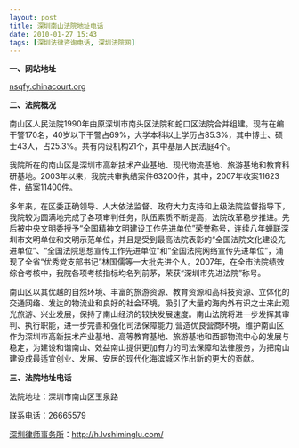 ```yaml
---
layout: post
title: 深圳南山法院地址电话
date: 2010-01-27 15:43
tags: [深圳法律咨询电话, 深圳法院网]
---
```

<strong>一、网站地址</strong>

<a href="http://nsqfy.chinacourt.org/" target="_blank">nsqfy.chinacourt.org</a>

<strong>二、法院概况</strong>

南山区人民法院1990年由原深圳市南头区法院和蛇口区法院合并组建。现有在编干警170名，40岁以下干警占69%，大学本科以上学历占85.3%，其中博士、硕士43人，占25.3%。共有内设机构21个，其中基层人民法庭4个。

我院所在的南山区是深圳市高新技术产业基地、现代物流基地、旅游基地和教育科研基地。2003年以来，我院共审执结案件63200件，其中，2007年收案11623件，结案11400件。

多年来，在区委正确领导、人大依法监督、政府大力支持和上级法院监督指导下，我院较为圆满地完成了各项审判任务，队伍素质不断提高，法院改革稳步推进。先后被中央文明委授予“全国精神文明建设工作先进单位”荣誉称号，连续八年蝉联深圳市文明单位和文明示范单位，并且是受到最高法院表彰的“全国法院文化建设先进单位”、“全国法院思想宣传工作先进单位”和“全国法院网络宣传先进单位”，涌现了全省“优秀党支部书记”林国儒等一大批先进个人。2007年，在全市法院绩效综合考核中，我院各项考核指标均名列前茅，荣获“深圳市先进法院”称号。

南山区以其优越的自然环境、丰富的旅游资源、教育资源和高科技资源、立体化的交通网络、发达的物流业和良好的社会环境，吸引了大量的海内外有识之士来此观光旅游、兴业发展，保持了南山经济的较快发展速度。南山法院将进一步发挥其审判、执行职能，进一步完善和强化司法保障能力,营造优良营商环境，维护南山区作为深圳市高新技术产业基地、高等教育基地、旅游基地和西部物流中心的发展与稳定，为建设和谐南山、效益南山提供更加有力的司法保障和法律服务，为把南山建设成最适宜创业、发展、安居的现代化海滨城区作出新的更大的贡献。

<strong>三、法院地址电话</strong>

法院地址：深圳市南山区玉泉路

联系电话：26665579

<a href="http://h.lvshiminglu.com/">深圳律师事务所</a>：<a href="http://h.lvshiminglu.com/">http://h.lvshiminglu.com/</a>


